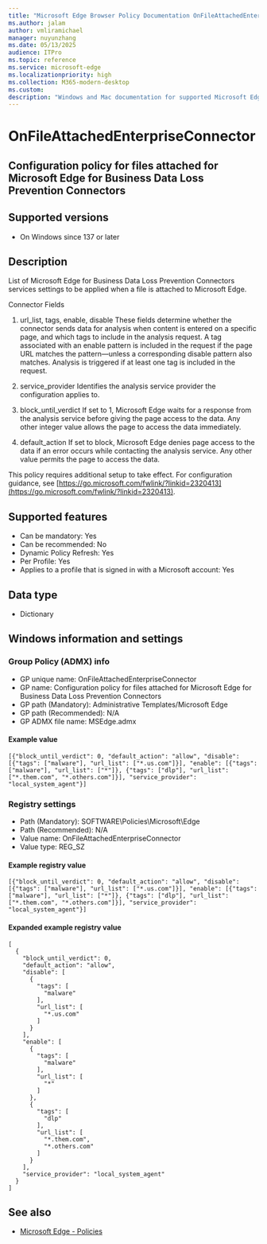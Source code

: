 ```yaml
---
title: "Microsoft Edge Browser Policy Documentation OnFileAttachedEnterpriseConnector"
ms.author: jalam
author: vmliramichael
manager: nuyunzhang
ms.date: 05/13/2025
audience: ITPro
ms.topic: reference
ms.service: microsoft-edge
ms.localizationpriority: high
ms.collection: M365-modern-desktop
ms.custom:
description: "Windows and Mac documentation for supported Microsoft Edge Browser policy: Configuration policy for files attached for Microsoft Edge for Business Data Loss Prevention Connectors"
---
```


<!--THIS FILE IS AUTOMATICALLY GENERATED. MANUAL CHANGES WILL BE OVERWRITTEN.-->
<!--Please contact the Microsoft Edge Manageability team with any questions.-->

# OnFileAttachedEnterpriseConnector

## Configuration policy for files attached for Microsoft Edge for Business Data Loss Prevention Connectors


## Supported versions

- On Windows since 137 or later

## Description

List of Microsoft Edge for Business Data Loss Prevention Connectors services settings to be applied when a file is attached to Microsoft Edge.

Connector Fields

1. url_list,
tags,
enable,
disable
These fields determine whether the connector sends data for analysis when content is entered on a specific page, and which tags to include in the analysis request.
A tag associated with an enable pattern is included in the request if the page URL matches the pattern—unless a corresponding disable pattern also matches.
Analysis is triggered if at least one tag is included in the request.

2. service_provider
Identifies the analysis service provider the configuration applies to.

3. block_until_verdict
If set to 1, Microsoft Edge waits for a response from the analysis service before giving the page access to the data.
Any other integer value allows the page to access the data immediately.

4. default_action
If set to block, Microsoft Edge denies page access to the data if an error occurs while contacting the analysis service.
Any other value permits the page to access the data.

This policy requires additional setup to take effect. For configuration guidance, see [https://go.microsoft.com/fwlink/?linkid=2320413](https://go.microsoft.com/fwlink/?linkid=2320413).

## Supported features

- Can be mandatory: Yes
- Can be recommended: No
- Dynamic Policy Refresh: Yes
- Per Profile: Yes
- Applies to a profile that is signed in with a Microsoft account: Yes

## Data type

- Dictionary

## Windows information and settings

### Group Policy (ADMX) info

- GP unique name: OnFileAttachedEnterpriseConnector
- GP name: Configuration policy for files attached for Microsoft Edge for Business Data Loss Prevention Connectors
- GP path (Mandatory): Administrative Templates/Microsoft Edge
- GP path (Recommended): N/A
- GP ADMX file name: MSEdge.admx

#### Example value

```
[{"block_until_verdict": 0, "default_action": "allow", "disable": [{"tags": ["malware"], "url_list": ["*.us.com"]}], "enable": [{"tags": ["malware"], "url_list": ["*"]}, {"tags": ["dlp"], "url_list": ["*.them.com", "*.others.com"]}], "service_provider": "local_system_agent"}]
```

### Registry settings

- Path (Mandatory): SOFTWARE\Policies\Microsoft\Edge
- Path (Recommended): N/A
- Value name: OnFileAttachedEnterpriseConnector
- Value type: REG_SZ

#### Example registry value

```
[{"block_until_verdict": 0, "default_action": "allow", "disable": [{"tags": ["malware"], "url_list": ["*.us.com"]}], "enable": [{"tags": ["malware"], "url_list": ["*"]}, {"tags": ["dlp"], "url_list": ["*.them.com", "*.others.com"]}], "service_provider": "local_system_agent"}]
```


#### Expanded example registry value

```
[
  {
    "block_until_verdict": 0,
    "default_action": "allow",
    "disable": [
      {
        "tags": [
          "malware"
        ],
        "url_list": [
          "*.us.com"
        ]
      }
    ],
    "enable": [
      {
        "tags": [
          "malware"
        ],
        "url_list": [
          "*"
        ]
      },
      {
        "tags": [
          "dlp"
        ],
        "url_list": [
          "*.them.com",
          "*.others.com"
        ]
      }
    ],
    "service_provider": "local_system_agent"
  }
]
```

## See also
- [Microsoft Edge - Policies](../microsoft-edge-policies.md)
